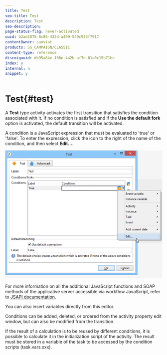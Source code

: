 ```yaml
---
title: Test
seo-title: Test
description: Test
seo-description: 
page-status-flag: never-activated
uuid: b2ae2875-8c86-432d-a409-549c9f3f7917
contentOwner: sauviat
products: SG_CAMPAIGN/CLASSIC
content-type: reference
discoiquuid: db95a84e-106e-442b-af7d-81a0c15b71be
index: y
internal: n
snippet: y
---
```


# Test{#test}

A **Test** type activity activates the first transition that satisfies the condition associated with it. If no condition is satisfied and if the **Use the default fork** option is activated, the default transition will be activated.

A condition is a JavaScript expression that must be evaluated to 'true' or 'false'. To enter the expression, click the icon to the right of the name of the condition, and then select **Edit...**.

![](assets/edit_test.png)

For more information on all the additional JavaScript functions and SOAP methods of the applicative server accessible via workflow JavaScript, refer to [JSAPI documentation](http://docs.campaign.adobe.com/doc/AC/en/jsapi/p-1.html).

You can also insert variables directly from this editor.

Conditions can be added, deleted, or ordered from the activity property edit window, but can also be modified from the transition.

If the result of a calculation is to be reused by different conditions, it is possible to calculate it in the initialization script of the activity. The result must be stored in a variable of the task to be accessed by the condition scripts (task.vars.xxx).
